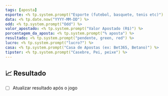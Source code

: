 ```yaml
---
tags: [aposta]
esporte: <% tp.system.prompt("Esporte (futebol, basquete, tenis etc)") %>
data: <% tp.date.now("YYYY-MM-DD") %>
odd: <% tp.system.prompt("Odd") %>
valor_apostado: <% tp.system.prompt("Valor Apostado (R$)") %>
porcentagem_da_aposta: <% tp.system.prompt("% aposta") %>
resultado: <% tp.system.prompt("pendente, green, red") %>
lucro: <% tp.system.prompt("lucro?") %>
casa: <% tp.system.prompt("Casa de Apostas (ex: Bet365, Betano)") %>
tipster: <% tp.system.prompt("Casebre, Pei, peixe") %>
---
```




## 📈 Resultado

- [ ] Atualizar resultado após o jogo
